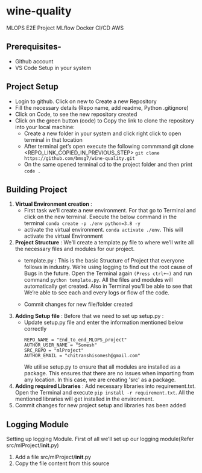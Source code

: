 # wine-quality
MLOPS E2E Project MLflow Docker CI/CD AWS

## Prerequisites-
 - Github account
 - VS Code Setup in your system

## Project Setup
 - Login to github. Click on new to Create a new Repository
 - Fill the necessary details (Repo name, add readme, Python .gitignore)
 - Click on Code, to see the new repository created
 - Click on the green button (code) to Copy the link to clone the repository into your local machine:
      - Create a new folder in your system and click right click to open terminal in that location
      - After terminal get’s open execute the following commmand git clone <REPO_LINK_COPIED_IN_PREVIOUS_STEP>
 `git clone https://github.com/bmsg7/wine-quality.git`
      - On the same opened terminal cd to the project folder and then print `code .`
  
  ## Building Project
  1. **Virtual Environment creation** :
     - First task we’ll create a new environment. For that go to Terminal and click on the new terminal. Execute the below command in the terminal
`conda create -p ./env python=3.8 -y`
     - activate the virtual environment. `conda activate ./env`. This will activate the virtual Environment
  2. **Project Structure** : We’ll create a template.py file to where we’ll write all the necessary files and modules for our project. 
     -  template.py : This is the basic Structure of Project that everyone follows in industry. We’re using logging to find out the root cause of Bugs in the future. Open the Terminal again `(Press ctrl+~)` and run command `python template.py`. All the files and modules will automatically get created. Also in Terminal you’ll be able to see that We’re able to see each and every logs or flow of the code.

     -  Commit changes for new file/folder created
  3. **Adding Setup file** : Before that we need to set up setup.py :
     - Update setup.py file and enter the information mentioned below correctly
       ```
       REPO_NAME = "End_to_end_MLOPS_project"
       AUTHOR_USER_NAME = "Somesh"
       SRC_REPO = "mlProject"
       AUTHOR_EMAIL = "chitranshisomesh@gmail.com"
       ```
       We utilise setup.py to ensure that all modules are installed as a package. This ensures that there are no issues when importing from any location. In this case, we are creating 'src' as a package.
   4. **Adding required Libraries** : Add necessary libraries into requirement.txt. Open the Terminal and execute `pip install -r requirement.txt`. All the mentioned libraries will get installed in the environment.
   5. Commit changes for new project setup and libraries has been added 

## Logging Module
Setting up logging Module. First of all we’ll set up our logging module(Refer src/mlProject/__init__.py)
  1. Add a file src/mlProject/__init__.py
  2. Copy the file content from this source
